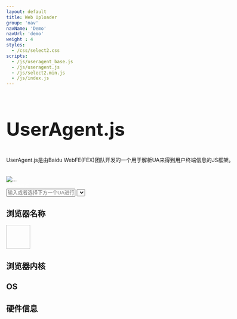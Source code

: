 ```yaml
---
layout: default
title: Web Uploader
group: 'nav'
navName: 'Demo'
navUrl: 'demo'
weight : 4
styles:
  - /css/select2.css
scripts:
  - /js/useragent_base.js
  - /js/useragent.js
  - /js/select2.min.js
  - /js/index.js
---
```


<!-- Main jumbotron for a primary marketing message or call to action -->
<div class="jumbotron">
    <div class="container" style="display:inline-block;width:1000px;float:left;">
        <h2 style="font-size:50px;">UserAgent.js</h2>
        <p>
          UserAgent.js是由Baidu WebFE(FEX)团队开发的一个用于解析UA来得到用户终端信息的JS框架。
        </p>
    </div>
    <div style="display:inline-block;float:left;margin-top:20px;">
    <img src="{{ site.baseurl }}/images/qrcode.jpg" alt="..." class="uaForPhone">
    <div style="color:white;font-size:12px;text-align: center;">扫一扫测试</div>
  </div>
      <div style="clear:both;"></div>

</div>


<div class="fetature container">
    <input id="uaInput" type="text" class="form-control" placeholder="输入或者选择下方一个UA进行尝试" aria-describedby="basic-addon1">
    <select id="uaSelect">
    </select>    
    <div id="resultText"></div>
    <div id="resultDetail">
      <div id="ua_browser" class="col-lg-3">
        <h2 class="ua_text">浏览器名称</h2>
        <div class="ua_logo">
          <img scr="{{ site.baseurl }}/images/chrome.png" width="64" height="64">
        </div>
        <h4 class="ua_item_name"></h4>
        <h4 class="ua_item_version"></h4>
      </div>
      <div id="ua_engine" class="col-lg-3">
        <h2 class="ua_text">浏览器内核</h2>
        <div class="ua_logo"></div>
        <h4 class="ua_item_name"></h4>
        <h4 class="ua_item_version"></h4>
      </div>
      <div id="ua_os" class="col-lg-3">
        <h2 class="ua_text">OS</h2>
        <div class="ua_logo"></div>
        <h4 class="ua_item_name"></h4>
        <h4 class="ua_item_version"></h4>
      </div>
      <div id="ua_device" class="col-lg-3">
        <h2 class="ua_text">硬件信息</h2>
        <div class="ua_logo"></div>
        <h4 class="ua_item_name"></h4>
        <h4 class="ua_item_version"></h4>
      </div>
    </div>

</div>